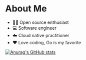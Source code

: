 # About Me
+ 👨‍💻 Open source enthusiast
+ 💻 Software engineer
+ ☁️ Cloud native practitioner
+ ❤️ Love coding, Go is my favorite

[![Anurag's GitHub stats](https://github-readme-stats.vercel.app/api?username=diemus&show_icons=true&theme=vue-dark)]([https://github.com/anuraghazra/github-readme-stats](https://github.com/diemus))
